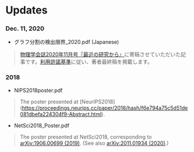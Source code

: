 # Updates

### Dec. 11, 2020
- グラフ分割の検出限界\_2020.pdf (Japanese)

> [物理学会誌2020年11月号『最近の研究から』](https://www.jps.or.jp/books/gakkaishi/2020/11/75-11.php)に寄稿させていただいた記事です。[利用許諾基準](https://www.jps.or.jp/books/chosakuken/files/pdf-kyoka-kijyun.pdf)に従い、著者最終稿を掲載します。

### 2018

- NIPS2018poster.pdf

> The poster presented at [NeurIPS2018]
(https://proceedings.neurips.cc/paper/2018/hash/f6e794a75c5d51de081dbefa224304f9-Abstract.html).

- NetSci2018_Poster.pdf

> The poster presented at NetSci2018, corresponding to [arXiv:1906.00699 (2019)](https://arxiv.org/abs/1906.00699). (See also [arXiv:2011.01934 (2020)](https://arxiv.org/abs/2011.01934).)